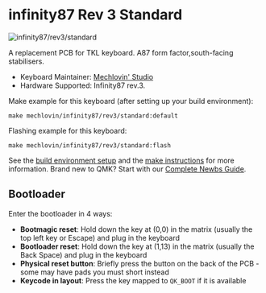 # infinity87 Rev 3 Standard

![infinity87/rev3/standard](https://i.imgur.com/QuK1EnNh.png)

A replacement PCB for TKL keyboard. A87 form factor,south-facing stabilisers.  

* Keyboard Maintainer: [Mechlovin' Studio](https://mechlovin.studio/)
* Hardware Supported: Infinity87 rev.3.

Make example for this keyboard (after setting up your build environment):

    make mechlovin/infinity87/rev3/standard:default

Flashing example for this keyboard:

    make mechlovin/infinity87/rev3/standard:flash

See the [build environment setup](https://docs.qmk.fm/#/getting_started_build_tools) and the [make instructions](https://docs.qmk.fm/#/getting_started_make_guide) for more information. Brand new to QMK? Start with our [Complete Newbs Guide](https://docs.qmk.fm/#/newbs).

## Bootloader

Enter the bootloader in 4 ways:

* **Bootmagic reset**: Hold down the key at (0,0) in the matrix (usually the top left key or Escape) and plug in the keyboard
* **Bootloader reset**: Hold down the key at (1,13) in the matrix (usually the Back Space) and plug in the keyboard
* **Physical reset button**: Briefly press the button on the back of the PCB - some may have pads you must short instead
* **Keycode in layout**: Press the key mapped to `QK_BOOT` if it is available
